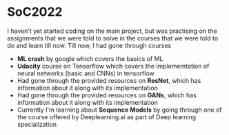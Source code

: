 # SoC2022
I haven't yet started coding on the main project, but was practising on the assignments that we were told to solve in the courses that we were told to do and learn till now.
Till now, I had gone through courses
- **ML crash** by google which covers the basics of ML
- **Udacity** course on Tensorflow which covers the implememtation of neural networks (basic and CNNs) in tensorflow
- Had gone through the provided resources on **ResNet**, which has information about it along with its implementation
- Had gone through the provided resources on **GANs**, which has information about it along with its implementation
- Currently I'm learning about **Sequence Models** by going through one of the course offered by Deeplearning.ai as part of Deep learning specialization
